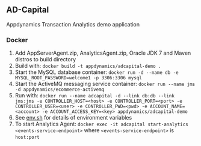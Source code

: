 ## AD-Capital

Appdynamics Transaction Analytics demo application

### Docker
1. Add AppServerAgent.zip, AnalyticsAgent.zip, Oracle JDK 7 and Maven distros to build directory
2. Build with: `docker build -t appdynamics/adcapital-demo .`
3. Start the MySQL database container: `docker run -d --name db -e MYSQL_ROOT_PASSWORD=welcome1 -p 3306:3306 mysql`
4. Start the ActiveMQ messaging service container: `docker run --name jms -d appdynamics/ecommerce-activemq`
5. Run with: `docker run --name adcapital -d --link db:db --link jms:jms -e CONTROLLER_HOST=<host> -e CONTROLLER_PORT=<port> -e CONTROLLER_USER=<user> -e CONTROLLER_PWD=<pwd> -e ACCOUNT_NAME=<account> -e ACCOUNT_ACCESS_KEY=<key> appdynamics/adcapital-demo` 
6. See [env.sh](https://github.com/Appdynamics/AD-Capital/blob/master/env.sh) for details of environment variables
7. To start Analytics Agent: `docker exec -it adcapital start-analytics <events-service-endpoint>` where `<events-service-endpoint>` is `host:port`
